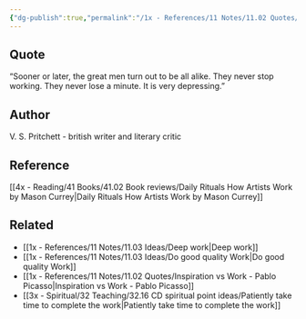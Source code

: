 ```yaml
---
{"dg-publish":true,"permalink":"/1x - References/11 Notes/11.02 Quotes/The great men keep working - Pritchett/","title":"The great men keep working - Pritchett","created":"2023-05-03T07:44:49.000+03:00","updated":"2024-02-14T20:18:37.945+03:00"}
---
```



## Quote
“Sooner or later, the great men turn out to be all alike. They never stop working. They never lose a minute. It is very depressing.”

## Author
V. S. Pritchett - british writer and literary critic

## Reference
[[4x - Reading/41 Books/41.02 Book reviews/Daily Rituals How Artists Work by Mason Currey\|Daily Rituals How Artists Work by Mason Currey]]

## Related
- [[1x - References/11 Notes/11.03 Ideas/Deep work\|Deep work]]
- [[1x - References/11 Notes/11.03 Ideas/Do good quality Work\|Do good quality Work]]
- [[1x - References/11 Notes/11.02 Quotes/Inspiration vs Work - Pablo Picasso\|Inspiration vs Work - Pablo Picasso]]
- [[3x - Spiritual/32 Teaching/32.16 CD spiritual point ideas/Patiently take time to complete the work\|Patiently take time to complete the work]]